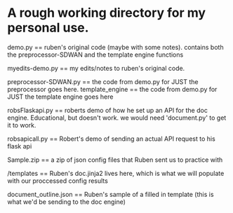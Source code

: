 # A rough working directory for my personal use. 

demo.py == ruben's original code (maybe with some notes). contains both the preprocessor-SDWAN and the template engine functions

myedits-demo.py == my edits/notes to ruben's original code. 

preprocessor-SDWAN.py == the code from demo.py for JUST the preprocessor goes here.
template_engine == the code from demo.py for JUST the template engine goes here 

robsFlaskapi.py == roberts demo of how he set up an API for the doc engine.  Educational, but doesn't work. 
                    we would need 'document.py' to get it to work. 

robsapicall.py == Robert's demo of sending an actual API request to his flask api 


Sample.zip == a zip of json config files that Ruben sent us to practice with 

/templates == Ruben's doc.jinja2 lives here, which is what we will populate with our proccessed config results 

document_outline.json == Ruben's sample of a filled in template (this is what we'd be sending to the doc engine)
